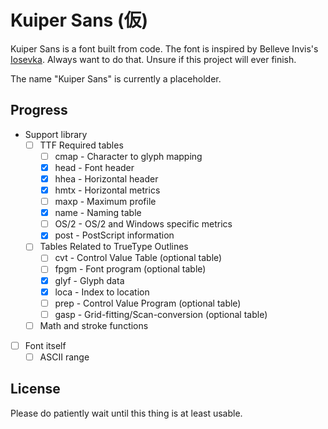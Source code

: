 # Kuiper Sans (仮)

Kuiper Sans is a font built from code. The font is inspired by Belleve Invis's [Iosevka][]. Always want to do that. Unsure if this project will ever finish.

The name "Kuiper Sans" is currently a placeholder.

[iosevka]: https://github.com/be5invis/iosevka

## Progress

- Support library
  - [ ] TTF Required tables
    - [ ] cmap - Character to glyph mapping
    - [x] head - Font header
    - [x] hhea - Horizontal header
    - [x] hmtx - Horizontal metrics
    - [ ] maxp - Maximum profile
    - [x] name - Naming table
    - [ ] OS/2 - OS/2 and Windows specific metrics
    - [x] post - PostScript information
  - [ ] Tables Related to TrueType Outlines
    - [ ] cvt - Control Value Table (optional table)
    - [ ] fpgm - Font program (optional table)
    - [x] glyf - Glyph data
    - [x] loca - Index to location
    - [ ] prep - Control Value Program (optional table)
    - [ ] gasp - Grid-fitting/Scan-conversion (optional table)
  - [ ] Math and stroke functions
- [ ] Font itself
  - [ ] ASCII range

## License

Please do patiently wait until this thing is at least usable.
